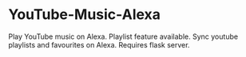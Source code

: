 # YouTube-Music-Alexa
Play YouTube music on Alexa. Playlist feature available. Sync youtube playlists and favourites on Alexa. Requires flask server.
